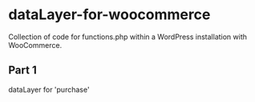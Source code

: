 # dataLayer-for-woocommerce

Collection of code for functions.php within a WordPress installation with WooCommerce.

## Part 1

dataLayer for 'purchase'
